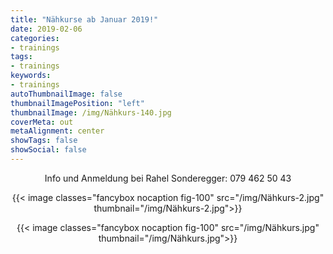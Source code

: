 ```yaml
---
title: "Nähkurse ab Januar 2019!"
date: 2019-02-06
categories:
- trainings
tags:
- trainings
keywords:
- trainings
autoThumbnailImage: false
thumbnailImagePosition: "left"
thumbnailImage: /img/Nähkurs-140.jpg
coverMeta: out
metaAlignment: center
showTags: false
showSocial: false
---
```

<center>Info und Anmeldung bei Rahel Sonderegger: 079 462 50 43</center>

<p><center>{{< image classes="fancybox nocaption fig-100" src="/img/Nähkurs-2.jpg" thumbnail="/img/Nähkurs-2.jpg">}}</center>
<p><center>{{< image classes="fancybox nocaption fig-100" src="/img/Nähkurs.jpg" thumbnail="/img/Nähkurs.jpg">}}</center>
